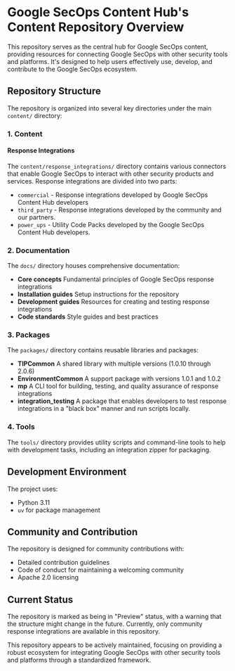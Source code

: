 # Google SecOps Content Hub's Content Repository Overview

This repository serves as the central hub for Google SecOps content, providing resources for connecting
Google SecOps with other security tools and platforms. It's designed to help users effectively use, develop, and
contribute to the Google SecOps ecosystem.

## Repository Structure

The repository is organized into several key directories under the main `content/` directory:

### 1. Content

#### Response Integrations

The `content/response_integrations/` directory contains various connectors that enable Google SecOps to interact with other security
products and services. Response integrations are divided into two parts:

- `commercial` - Response integrations developed by Google SecOps Content Hub developers
- `third_party` - Response integrations developed by the community and our partners.
- `power_ups` - Utility Code Packs developed by the Google SecOps Content Hub developers.

### 2. Documentation

The `docs/` directory houses comprehensive documentation:

- **Core concepts** Fundamental principles of Google SecOps response integrations
- **Installation guides** Setup instructions for the repository
- **Development guides** Resources for creating and testing response integrations
- **Code standards** Style guides and best practices

### 3. Packages

The `packages/` directory contains reusable libraries and packages:

- **TIPCommon** A shared library with multiple versions (1.0.10 through 2.0.6)
- **EnvironmentCommon** A support package with versions 1.0.1 and 1.0.2
- **mp** A CLI tool for building, testing, and quality assurance of response integrations
- **integration_testing** A package that enables developers to test response integrations in a "black box" manner and run scripts
  locally.

### 4. Tools

The `tools/` directory provides utility scripts and command-line tools to help with development tasks, including an
integration zipper for packaging.

## Development Environment

The project uses:

- Python 3.11
- `uv` for package management

## Community and Contribution

The repository is designed for community contributions with:

- Detailed contribution guidelines
- Code of conduct for maintaining a welcoming community
- Apache 2.0 licensing

## Current Status

The repository is marked as being in "Preview" status, with a warning that the structure might change in the future.
Currently, only community response integrations are available in this repository.

This repository appears to be actively maintained, focusing on providing a robust ecosystem for integrating Google
SecOps with other security tools and platforms through a standardized framework.